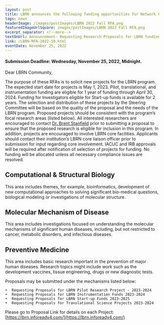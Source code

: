 ```yaml
---
layout: post
title: LBRN announces the following funding opportunities for Network PUI participants
tags: news
headerImage: /images/postImages/LBRN 2022 Fall RFA.png
featuredImageUrlSquare: images/postImages/LBRN 2022 Fall RFA.png
excerpt_separator: <!--more-->
textOnUrl: Announcement- Requesting Research Proposals for LBRN funding
link: /LBRN-RFA-2022-10.html
eventDate: November 25, 2022
---
```


#### Submission Deadline: Wednesday, November 25, 2022, Midnight.

Dear LBRN Community,

The purpose of these RFAs is to solicit new projects for the LBRN program. The expected start date for projects is May 1, 2023. Pilot, translational, and instrumentation funding are eligible for 1 year of funding through April 30, 2024. Funding for Investigators eligible for Start-up funds is available for 2 years. The selection and distribution of these projects by the Steering Committee will be based on the quality of the proposal and the needs of the LBRN program. Proposed projects should be consistent with the program’s focal research areas (listed below). All interested researchers are encouraged to contact [Dr. Brent Stanfield](mailto:bstanf5@lsu.edu) prior to submitting a proposal to ensure that the proposed research is eligible for inclusion in this program. In addition, projects are encouraged to involve LBRN core facilities. Applicants should contact their institution’s LBRN core liaison officer prior to submission for input regarding core involvement. IACUC and IRB approvals will be required after notification of selection of projects for funding. No funding will be allocated unless all necessary compliance issues are resolved.
 
## Computational & Structural Biology 
This area includes themes, for example, bioinformatics, development of new computational approaches to solving significant bio-medical questions, biological modeling or investigations of molecular structure.
 
## Molecular Mechanism of Disease 
This area includes investigations focused on understanding the molecular mechanisms of significant human diseases, including, but not restricted to cancer, metabolic disorders, and infectious diseases.
 
## Preventive Medicine 
This area includes basic research important in the prevention of major human diseases. Research topics might include work such as the development vaccines, tissue engineering, drugs or new diagnostic tests.

Proposals may be submitted under the mechanisms listed below:
  
    •  Requesting Proposals for LBRN Pilot Research Project - 2023-2024
    •  Requesting Proposals for LBRN Instrumentation Funds 2023-2024
    •  Requesting Proposals for LBRN Start-up Funds 2023-2025
    •  Requesting Proposals for Translational Science Projects 2023-2024

Please go to Proposal Link for details on each Project: [https://lbrn.infoready4.com/](https://lbrn.infoready4.com/)  